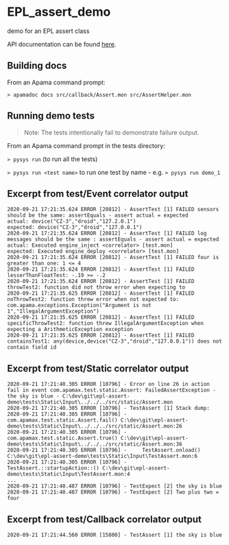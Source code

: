 # EPL_assert_demo

demo for an EPL assert class

API documentation can be found [here](https://sag-tgo.github.io/EPL_assert_demo/).

## Building docs
From an Apama command prompt:

`> apamadoc docs src/callback/Assert.mon src/AssertHelper.mon`

## Running demo tests
> Note: The tests intentionally fail to demonstrate failure output.

From an Apama command prompt in the tests directory:

`> pysys run` (to run all the tests)

`> pysys run <test name>` to run one test by name - e.g. `> pysys run demo_1`

## Excerpt from test/Event correlator output
```
2020-09-21 17:21:35.624 ERROR [20812] - AssertTest [1] FAILED sensors should be the same: assertEquals - assert actual = expected
actual: device("CZ-3","droid","127.2.0.1")
expected: device("CZ-3","droid","127.0.0.1")
2020-09-21 17:21:35.624 ERROR [20812] - AssertTest [1] FAILED log messages should be the same : assertEquals - assert actual = expected
actual: Executed engine_inject <correlator> [test.mon]
expected: Executed engine_deploy <correlator> [test.mon]
2020-09-21 17:21:35.624 ERROR [20812] - AssertTest [1] FAILED four is greater than one: 1 <= 4
2020-09-21 17:21:35.624 ERROR [20812] - AssertTest [1] FAILED lesserThanFloatTest: -.19 >= -.2
2020-09-21 17:21:35.624 ERROR [20812] - AssertTest [1] FAILED throwTest2: function did not throw error when expecting to
2020-09-21 17:21:35.625 ERROR [20812] - AssertTest [1] FAILED noThrowTest2: function threw error when not expected to: com.apama.exceptions.Exception("Argument is not 1","IllegalArgumentException")
2020-09-21 17:21:35.625 ERROR [20812] - AssertTest [1] FAILED specificThrowTest2: function threw IllegalArgumentException when expecting a ArithmeticException exception
2020-09-21 17:21:35.625 ERROR [20812] - AssertTest [1] FAILED containsTest1: any(device,device("CZ-3","droid","127.0.0.1")) does not contain field id
```

## Excerpt from test/Static correlator output
```
2020-09-21 17:21:40.305 ERROR [10796] - Error on line 26 in action fail in event com.apamax.test.static.Assert: FailedAssertException - the sky is blue - C:\dev\git\epl-assert-demo\tests\Static\Input\../../../src/static/Assert.mon
2020-09-21 17:21:40.305 ERROR [10796] - TestAssert [1] Stack dump:
2020-09-21 17:21:40.305 ERROR [10796] - 	com.apamax.test.static.Assert.fail() C:\dev\git\epl-assert-demo\tests\Static\Input\../../../src/static/Assert.mon:26
2020-09-21 17:21:40.305 ERROR [10796] - 	com.apamax.test.static.Assert.true() C:\dev\git\epl-assert-demo\tests\Static\Input\../../../src/static/Assert.mon:36
2020-09-21 17:21:40.305 ERROR [10796] - 	TestAssert.onload() C:\dev\git\epl-assert-demo\tests\Static\Input\TestAssert.mon:6
2020-09-21 17:21:40.305 ERROR [10796] - 	TestAssert.::startupAction::() C:\dev\git\epl-assert-demo\tests\Static\Input\TestAssert.mon:4
...
2020-09-21 17:21:40.487 ERROR [10796] - TestExpect [2] the sky is blue
2020-09-21 17:21:40.487 ERROR [10796] - TestExpect [2] Two plus two = four
```

## Excerpt from test/Callback correlator output
```
2020-09-21 17:21:44.560 ERROR [15800] - TestAssert [1] the sky is blue
```
